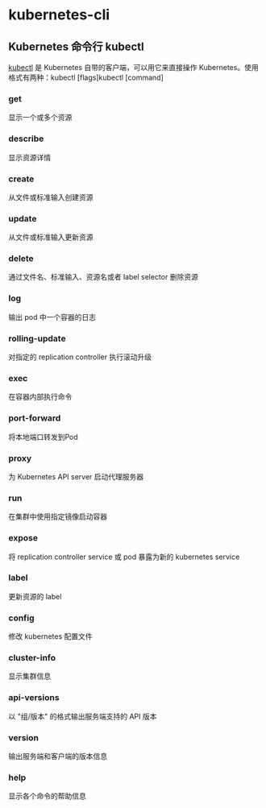 # kubernetes-cli

## Kubernetes 命令行 kubectl

​[kubectl](https://github.com/kubernetes/kubernetes) 是 Kubernetes 自带的客户端，可以用它来直接操作 Kubernetes。使用格式有两种：kubectl \[flags]kubectl \[command]

### get <a href="#get" id="get"></a>

显示一个或多个资源

### describe <a href="#describe" id="describe"></a>

显示资源详情

### create <a href="#create" id="create"></a>

从文件或标准输入创建资源

### update <a href="#update" id="update"></a>

从文件或标准输入更新资源

### delete <a href="#delete" id="delete"></a>

通过文件名、标准输入、资源名或者 label selector 删除资源

### log <a href="#log" id="log"></a>

输出 pod 中一个容器的日志

### rolling-update <a href="#rolling-update" id="rolling-update"></a>

对指定的 replication controller 执行滚动升级

### exec <a href="#exec" id="exec"></a>

在容器内部执行命令

### port-forward <a href="#port-forward" id="port-forward"></a>

将本地端口转发到Pod

### proxy <a href="#proxy" id="proxy"></a>

为 Kubernetes API server 启动代理服务器

### run <a href="#run" id="run"></a>

在集群中使用指定镜像启动容器

### expose <a href="#expose" id="expose"></a>

将 replication controller service 或 pod 暴露为新的 kubernetes service

### label <a href="#label" id="label"></a>

更新资源的 label

### config <a href="#config" id="config"></a>

修改 kubernetes 配置文件

### cluster-info <a href="#cluster-info" id="cluster-info"></a>

显示集群信息

### api-versions <a href="#api-versions" id="api-versions"></a>

以 "组/版本" 的格式输出服务端支持的 API 版本

### version <a href="#version" id="version"></a>

输出服务端和客户端的版本信息

### help <a href="#help" id="help"></a>

显示各个命令的帮助信息
